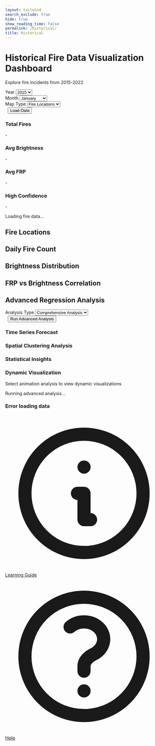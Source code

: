 ```yaml
---
layout: tailwind
search_exclude: true
hide: true
show_reading_time: false
permalink: /historical/
title: Historical
---
```


<link rel="stylesheet" href="https://cdnjs.cloudflare.com/ajax/libs/leaflet/1.9.4/leaflet.min.css" />
<script src="https://cdn.tailwindcss.com"></script>
<script src="https://cdnjs.cloudflare.com/ajax/libs/Chart.js/3.9.1/chart.min.js"></script>
<script src="https://cdnjs.cloudflare.com/ajax/libs/leaflet/1.9.4/leaflet.min.js"></script>
<link rel="stylesheet" href="https://cdnjs.cloudflare.com/ajax/libs/leaflet/1.9.4/leaflet.min.css" />
<script src="https://cdnjs.cloudflare.com/ajax/libs/leaflet.heat/0.2.0/leaflet-heat.min.js"></script>

<div class="container mx-auto px-4 py-8">
    <!-- Header -->
    <div class="text-center mb-8">
        <h1 class="text-4xl font-bold text-white mb-2">Historical Fire Data Visualization Dashboard</h1>
        <p class="text-slate-600">Explore fire incidents from 2015-2022</p>
    </div>
    <!-- Controls -->
    <div class="bg-white rounded-lg shadow-md p-6 mb-8">
        <div class="flex flex-wrap items-center gap-4">
        <div class="flex-1 min-w-200">
            <label for="yearSelect" class="block text-sm font-medium text-gray-700 mb-2">Year</label>
            <select id="yearSelect" class="w-full px-3 py-2 border border-gray-300 rounded-md shadow-sm focus:outline-none focus:ring-2 focus:ring-blue-500 focus:border-blue-500">
            <option value="2015">2015</option>
            <option value="2016">2016</option>
            <option value="2017">2017</option>
            <option value="2018">2018</option>
            <option value="2019">2019</option>
            <option value="2020">2020</option>
            <option value="2021">2021</option>
            <option value="2022">2022</option>
            </select>
        </div>
        <div class="flex-1 min-w-200">
            <label for="monthSelect" class="block text-sm font-medium text-gray-700 mb-2">Month</label>
            <select id="monthSelect" class="w-full px-3 py-2 border border-gray-300 rounded-md shadow-sm focus:outline-none focus:ring-2 focus:ring-blue-500 focus:border-blue-500">
            <option value="01">January</option>
            <option value="02">February</option>
            <option value="03">March</option>
            <option value="04">April</option>
            <option value="05">May</option>
            <option value="06">June</option>
            <option value="07">July</option>
            <option value="08">August</option>
            <option value="09">September</option>
            <option value="10">October</option>
            <option value="11">November</option>
            <option value="12">December</option>
            </select>
        </div>
        <div class="flex-1 min-w-200">
            <label for="mapType" class="block text-sm font-medium text-gray-700 mb-2">Map Type</label>
            <select id="mapType" class="w-full px-3 py-2 border border-gray-300 rounded-md shadow-sm focus:outline-none focus:ring-2 focus:ring-blue-500 focus:border-blue-500">
            <option value="markers">Fire Locations</option>
            <option value="heatmap">Heat Map</option>
            <option value="frp">FRP Intensity</option>
            </select>
        </div>
        <div class="flex-1 min-w-200">
            <label class="block text-sm font-medium text-gray-700 mb-2">&nbsp;</label>
            <button id="loadData" class="w-full bg-blue-600 text-white px-6 py-2 rounded-md shadow-sm hover:bg-blue-700 focus:outline-none focus:ring-2 focus:ring-blue-500 focus:ring-offset-2 transition duration-200">
            Load Data
            </button>
        </div>
        </div>
    </div>
    <!-- Stats Cards -->
    <div class="grid grid-cols-1 md:grid-cols-4 gap-4 mb-8">
        <div class="bg-white rounded-lg shadow-sm p-6">
        <div class="flex items-center">
            <div class="p-2 bg-red-100 rounded-lg">
            <div class="w-6 h-6 bg-red-600 rounded"></div>
            </div>
            <div class="ml-4">
            <h3 class="text-sm font-medium text-gray-500">Total Fires</h3>
            <p id="totalFires" class="text-2xl font-semibold text-gray-900">-</p>
            </div>
        </div>
        </div>
        <div class="bg-white rounded-lg shadow-sm p-6">
        <div class="flex items-center">
            <div class="p-2 bg-orange-100 rounded-lg">
            <div class="w-6 h-6 bg-orange-600 rounded"></div>
            </div>
            <div class="ml-4">
            <h3 class="text-sm font-medium text-gray-500">Avg Brightness</h3>
            <p id="avgBrightness" class="text-2xl font-semibold text-gray-900">-</p>
            </div>
        </div>
        </div>
        <div class="bg-white rounded-lg shadow-sm p-6">
        <div class="flex items-center">
            <div class="p-2 bg-yellow-100 rounded-lg">
            <div class="w-6 h-6 bg-yellow-600 rounded"></div>
            </div>
            <div class="ml-4">
            <h3 class="text-sm font-medium text-gray-500">Avg FRP</h3>
            <p id="avgFRP" class="text-2xl font-semibold text-gray-900">-</p>
            </div>
        </div>
        </div>
        <div class="bg-white rounded-lg shadow-sm p-6">
        <div class="flex items-center">
            <div class="p-2 bg-green-100 rounded-lg">
            <div class="w-6 h-6 bg-green-600 rounded"></div>
            </div>
            <div class="ml-4">
            <h3 class="text-sm font-medium text-gray-500">High Confidence</h3>
            <p id="highConfidence" class="text-2xl font-semibold text-gray-900">-</p>
            </div>
        </div>
        </div>
    </div>
    <!-- Loading Indicator -->
    <div id="loadingIndicator" class="hidden fixed inset-0 bg-black bg-opacity-50 flex items-center justify-center z-50">
        <div class="bg-white rounded-lg p-6 flex items-center space-x-3">
        <div class="animate-spin rounded-full h-8 w-8 border-b-2 border-blue-600"></div>
        <span class="text-gray-700">Loading fire data...</span>
        </div>
    </div>
    <!-- Main Content -->
    <div class="grid grid-cols-1 gap-8">
        <!-- Map -->
        <div class="bg-white rounded-lg shadow-md p-6">
        <h2 class="text-xl font-semibold text-gray-800 mb-4">Fire Locations</h2>
        <div id="map" class="h-96 rounded-lg border"></div>
        </div>
        <!-- Fire Count by Day -->
        <div class="bg-white rounded-lg shadow-md p-6">
        <h2 class="text-xl font-semibold text-gray-800 mb-4">Daily Fire Count</h2>
        <canvas id="fireCountChart" class="w-full h-64"></canvas>
        </div>
        <!-- Brightness Distribution -->
        <div class="bg-white rounded-lg shadow-md p-6">
        <h2 class="text-xl font-semibold text-gray-800 mb-4">Brightness Distribution</h2>
        <canvas id="brightnessChart" class="w-full h-64"></canvas>
        </div>
        <!-- FRP vs Brightness Correlation -->
        <div class="bg-white rounded-lg shadow-md p-6">
        <h2 class="text-xl font-semibold text-gray-800 mb-4">FRP vs Brightness Correlation</h2>
        <canvas id="correlationChart" class="w-full h-64"></canvas>
        </div>
    </div>
    <!-- Advanced Regression Analysis -->
    <div class="mt-12">
        <h2 class="text-3xl font-bold text-white mb-6 text-center">Advanced Regression Analysis</h2>
        <!-- Advanced Controls -->
        <div class="bg-white rounded-lg shadow-md p-6 mb-8">
        <div class="flex flex-wrap items-center gap-4">
            <div class="flex-1 min-w-200">
            <label for="analysisType" class="block text-sm font-medium text-gray-700 mb-2">Analysis Type</label>
            <select id="analysisType" class="w-full px-3 py-2 border border-gray-300 rounded-md shadow-sm focus:outline-none focus:ring-2 focus:ring-purple-500 focus:border-purple-500">
                <option value="comprehensive">Comprehensive Analysis</option>
                <option value="time_series">Time Series Forecasting</option>
                <option value="spatial">Spatial Clustering</option>
                <option value="statistics">Statistical Summary</option>
                <option value="animation">Animated Visualization</option>
            </select>
            </div>
            <div class="flex-1 min-w-200">
            <label class="block text-sm font-medium text-gray-700 mb-2">&nbsp;</label>
            <button id="loadAdvancedData" class="w-full bg-purple-600 text-white px-6 py-2 rounded-md shadow-sm hover:bg-purple-700 focus:outline-none focus:ring-2 focus:ring-purple-500 focus:ring-offset-2 transition duration-200">
                Run Advanced Analysis
            </button>
            </div>
        </div>
        </div>
        <!-- Advanced Stats Cards -->
        <div id="advancedStatsSection" class="hidden grid grid-cols-1 md:grid-cols-4 gap-4 mb-8">
        <!-- Stats will be populated dynamically -->
        </div>
        <!-- Advanced Visualizations -->
        <div id="advancedVisualizationsSection" class="hidden grid grid-cols-1 gap-8">
        <!-- Time Series Forecast Chart -->
        <div id="forecastChartContainer" class="bg-white rounded-lg shadow-md p-6">
            <h3 class="text-xl font-semibold text-gray-800 mb-4">Time Series Forecast</h3>
            <div id="forecastChart" class="w-full h-96 border rounded-lg"></div>
        </div>
        <!-- Spatial Analysis -->
        <div id="spatialAnalysisContainer" class="bg-white rounded-lg shadow-md p-6">
            <h3 class="text-xl font-semibold text-gray-800 mb-4">Spatial Clustering Analysis</h3>
            <div id="spatialChart" class="w-full h-96 border rounded-lg"></div>
        </div>
        <!-- Statistical Insights -->
        <div id="statisticalInsightsContainer" class="bg-white rounded-lg shadow-md p-6">
            <h3 class="text-xl font-semibold text-gray-800 mb-4">Statistical Insights</h3>
            <div id="statisticalContent" class="space-y-4"></div>
        </div>
        <!-- Animation Container -->
        <div id="animationContainer" class="bg-white rounded-lg shadow-md p-6">
            <h3 class="text-xl font-semibold text-gray-800 mb-4">Dynamic Visualization</h3>
            <div id="animationContent" class="w-full h-96 border rounded-lg flex items-center justify-center">
            <p class="text-gray-500">Select animation analysis to view dynamic visualizations</p>
            </div>
        </div>
        </div>
        <!-- Advanced Loading Indicator -->
        <div id="advancedLoadingIndicator" class="hidden fixed inset-0 bg-black bg-opacity-50 flex items-center justify-center z-50">
        <div class="bg-white rounded-lg p-6 flex items-center space-x-3">
            <div class="animate-spin rounded-full h-8 w-8 border-b-2 border-purple-600"></div>
            <span class="text-gray-700">Running advanced analysis...</span>
        </div>
        </div>
    </div>
    <!-- Error Message -->
    <div id="errorMessage" class="hidden mt-4 p-4 bg-red-50 border border-red-200 rounded-lg">
        <div class="flex">
        <div class="ml-3">
            <h3 class="text-sm font-medium text-red-800">Error loading data</h3>
            <p id="errorText" class="text-sm text-red-700 mt-1"></p>
        </div>
        </div>
    </div>
    <!-- Lesson Button -->
    <a href="/QcommVNE_Frontend/datascience/" class="fixed bottom-6 right-6 bg-blue-600 text-white rounded-full p-4 shadow-lg hover:bg-blue-700 transition duration-200 flex items-center justify-center" title="Learn about Data Science & ML">
      <svg xmlns="http://www.w3.org/2000/svg" class="h-6 w-6" fill="none" viewBox="0 0 24 24" stroke="currentColor">
        <path stroke-linecap="round" stroke-linejoin="round" stroke-width="2" d="M13 16h-1v-4h-1m1-4h.01M21 12a9 9 0 11-18 0 9 9 0 0118 0z"/>
      </svg>
      <span class="ml-2 font-medium">Learning Guide</span>
    </a>
    <!-- Help Button -->
    <a href="/QcommVNE_Frontend/help/" class="fixed bottom-4 right-4 bg-green-600 text-white rounded-full p-3 shadow-lg hover:bg-green-700 transition duration-200 flex items-center justify-center" title="Help Center" style="font-size:1.05em;">
      <svg xmlns="http://www.w3.org/2000/svg" class="h-6 w-6" fill="none" viewBox="0 0 24 24" stroke="currentColor">
        <path stroke-linecap="round" stroke-linejoin="round" stroke-width="2" d="M9.879 7.519c1.171-1.025 3.071-1.025 4.242 0 1.172 1.025 1.172 2.687 0 3.712-.203.179-.43.326-.67.442-.745.361-1.45.999-1.45 1.827v.75M21 12a9 9 0 11-18 0 9 9 0 0118 0zm-9 5.25h.008v.008H12v-.008z"/>
      </svg>
      <span class="ml-1 font-medium">Help</span>
    </a>
</div>

<script type="module">
    import { pythonURI, fetchOptions } from '/QcommVNE_Frontend/assets/js/api/config.js';

    // ----------------------------------------------------------------
    // INITIAL MAPS, METRICS & DISPLAY W/ LISTENER SETUP
    // ----------------------------------------------------------------

    // Global variables
    let map;
    let currentData = [];
    let charts = {};
    let markers = [];
    let heatLayer;

    // Initialize the dashboard
    document.addEventListener('DOMContentLoaded', function() {
        initializeMap();
        initializeCharts();
        setupEventListeners();
        
        // Load initial data
        loadData();
    });

    // Initialize the map
    function initializeMap() {
        map = L.map('map').setView([39.8283, -98.5795], 4); // Center on USA
        
        L.tileLayer('https://{s}.tile.openstreetmap.org/{z}/{x}/{y}.png', {
        attribution: '© OpenStreetMap contributors'
        }).addTo(map);
    }

    // Initialize charts
    function initializeCharts() {
        // Fire Count Chart
        const fireCountCtx = document.getElementById('fireCountChart').getContext('2d');
        charts.fireCount = new Chart(fireCountCtx, {
        type: 'line',
        data: {
            labels: [],
            datasets: [{
            label: 'Daily Fire Count',
            data: [],
            borderColor: 'rgb(239, 68, 68)',
            backgroundColor: 'rgba(239, 68, 68, 0.1)',
            tension: 0.1
            }]
        },
        options: {
            responsive: true,
            maintainAspectRatio: false,
            plugins: {
            legend: {
                display: false
            }
            },
            scales: {
            y: {
                beginAtZero: true
            }
            }
        }
        });

        // Brightness Chart
        const brightnessCtx = document.getElementById('brightnessChart').getContext('2d');
        charts.brightness = new Chart(brightnessCtx, {
        type: 'bar',
        data: {
            labels: [],
            datasets: [{
            label: 'Fire Count',
            data: [],
            backgroundColor: 'rgba(251, 146, 60, 0.8)',
            borderColor: 'rgb(251, 146, 60)',
            borderWidth: 1
            }]
        },
        options: {
            responsive: true,
            maintainAspectRatio: false,
            plugins: {
            legend: {
                display: false
            }
            },
            scales: {
            y: {
                beginAtZero: true
            }
            }
        }
        });

        // Correlation Chart
        const correlationCtx = document.getElementById('correlationChart').getContext('2d');
        charts.correlation = new Chart(correlationCtx, {
        type: 'scatter',
        data: {
            datasets: [{
            label: 'FRP vs Brightness',
            data: [],
            backgroundColor: 'rgba(59, 130, 246, 0.6)',
            borderColor: 'rgb(59, 130, 246)',
            pointRadius: 3
            }]
        },
        options: {
            responsive: true,
            maintainAspectRatio: false,
            scales: {
            x: {
                title: {
                display: true,
                text: 'Brightness'
                },
                min: 250,
                max: 500
            },
            y: {
                title: {
                display: true,
                text: 'FRP'
                },
                min: 0,
                max: 100
            }
            }
        }
        });
    }

    // Setup event listeners
    function setupEventListeners() {
        document.getElementById('loadData').addEventListener('click', loadData);
        document.getElementById('mapType').addEventListener('change', updateMapVisualization);

        // advanced regression (prophet) ML model listener
        setupAdvancedEventListeners();
    }

    // Load data from API
    async function loadData() {
        const year = document.getElementById('yearSelect').value;
        const month = document.getElementById('monthSelect').value;
        
        showLoading(true);
        hideError();

        try {
        const response = await fetch(`${pythonURI}/get-historical-data?year=${year}&month=${month}`);
        
        if (!response.ok) {
            throw new Error(`HTTP error! status: ${response.status}`);
        }
        
        const data = await response.json();
        currentData = data;
        
        updateStats(data);
        updateCharts(data);
        updateMapVisualization();
        
        } catch (error) {
        console.error('Error loading data:', error);
        showError(`Failed to load data: ${error.message}`);
        } finally {
        showLoading(false);
        }
    }

    // Update statistics cards
    function updateStats(data) {
        document.getElementById('totalFires').textContent = data.length.toLocaleString();
        
        if (data.length > 0) {
        const avgBrightness = data.reduce((sum, item) => sum + (item.brightness || 0), 0) / data.length;
        const avgFRP = data.reduce((sum, item) => sum + (item.frp || 0), 0) / data.length;
        const highConf = data.filter(item => item.confidence >= 80).length;
        
        document.getElementById('avgBrightness').textContent = Math.round(avgBrightness);
        document.getElementById('avgFRP').textContent = avgFRP.toFixed(1);
        document.getElementById('highConfidence').textContent = `${((highConf / data.length) * 100).toFixed(1)}%`;
        }
    }

    // Update charts with new data
    function updateCharts(data) {
        // Daily fire count
        const dailyCounts = {};
        data.forEach(item => {
        const date = new Date(item.acq_date).getDate();
        dailyCounts[date] = (dailyCounts[date] || 0) + 1;
        });
        
        const days = Object.keys(dailyCounts).sort((a, b) => a - b);
        charts.fireCount.data.labels = days;
        charts.fireCount.data.datasets[0].data = days.map(day => dailyCounts[day]);
        charts.fireCount.update();

        // Brightness distribution
        const brightnessRanges = {
        '250-300': 0, '300-350': 0, '350-400': 0, '400-450': 0, '450+': 0
        };
        
        data.forEach(item => {
        const brightness = item.brightness || 0;
        if (brightness < 300) brightnessRanges['250-300']++;
        else if (brightness < 350) brightnessRanges['300-350']++;
        else if (brightness < 400) brightnessRanges['350-400']++;
        else if (brightness < 450) brightnessRanges['400-450']++;
        else brightnessRanges['450+']++;
        });

        charts.brightness.data.labels = Object.keys(brightnessRanges);
        charts.brightness.data.datasets[0].data = Object.values(brightnessRanges);
        charts.brightness.update();

        // FRP vs Brightness correlation
        const correlationData = data
        .filter(item => item.frp && item.brightness)
        .map(item => ({
            x: item.brightness,
            y: item.frp
        }));
        
        charts.correlation.data.datasets[0].data = correlationData.slice(0, 1000); // Limit for performance
        charts.correlation.update();
    }

    // Update map visualization
    function updateMapVisualization() {
        const mapType = document.getElementById('mapType').value;
        
        // Clear existing layers
        clearMapLayers();
        
        if (currentData.length === 0) return;

        switch (mapType) {
        case 'markers':
            showFireMarkers();
            break;
        case 'heatmap':
            showHeatMap();
            break;
        case 'frp':
            showFRPMarkers();
            break;
        }
    }

    // Clear all map layers
    function clearMapLayers() {
        markers.forEach(marker => map.removeLayer(marker));
        markers = [];
        
        if (heatLayer) {
        map.removeLayer(heatLayer);
        heatLayer = null;
        }
    }

    // Show fire markers
    function showFireMarkers() {
        currentData.forEach(item => {
        if (item.latitude && item.longitude) {
            const marker = L.circleMarker([item.latitude, item.longitude], {
            radius: 5,
            fillColor: getFireColor(item.confidence),
            color: '#000',
            weight: 1,
            opacity: 1,
            fillOpacity: 0.8
            }).addTo(map);
            
            marker.bindPopup(`
            <strong>Fire Detection</strong><br>
            Date: ${new Date(item.acq_date).toLocaleDateString()}<br>
            Brightness: ${item.brightness}<br>
            FRP: ${item.frp}<br>
            Confidence: ${item.confidence}%
            `);
            
            markers.push(marker);
        }
        });
    }

    // Show heat map
    function showHeatMap() {
        const heatData = currentData
        .filter(item => item.latitude && item.longitude)
        .map(item => [item.latitude, item.longitude, item.frp || 1]);
        
        heatLayer = L.heatLayer(heatData, {
        radius: 20,
        blur: 15,
        maxZoom: 17
        }).addTo(map);
    }

    // Show FRP intensity markers
    function showFRPMarkers() {
        currentData.forEach(item => {
        if (item.latitude && item.longitude && item.frp) {
            const radius = Math.max(3, Math.min(20, item.frp / 5));
            const marker = L.circleMarker([item.latitude, item.longitude], {
            radius: radius,
            fillColor: getFRPColor(item.frp),
            color: '#000',
            weight: 1,
            opacity: 1,
            fillOpacity: 0.7
            }).addTo(map);
            
            marker.bindPopup(`
            <strong>Fire Detection</strong><br>
            Date: ${new Date(item.acq_date).toLocaleDateString()}<br>
            FRP: ${item.frp} MW<br>
            Brightness: ${item.brightness}<br>
            Confidence: ${item.confidence}%
            `);
            
            markers.push(marker);
        }
        });
    }

    // Get color based on fire confidence
    function getFireColor(confidence) {
        if (confidence >= 80) return '#dc2626'; // red-600
        if (confidence >= 60) return '#ea580c'; // orange-600
        if (confidence >= 40) return '#facc15'; // yellow-400
        return '#84cc16'; // lime-500
    }

    // Get color based on FRP value
    function getFRPColor(frp) {
        if (frp >= 100) return '#7f1d1d'; // red-900
        if (frp >= 50) return '#dc2626'; // red-600
        if (frp >= 25) return '#ea580c'; // orange-600
        if (frp >= 10) return '#f97316'; // orange-500
        return '#fbbf24'; // amber-400
    }

    // Show/hide loading indicator
    function showLoading(show) {
        const indicator = document.getElementById('loadingIndicator');
        indicator.classList.toggle('hidden', !show);
    }

    // Show error message
    function showError(message) {
        document.getElementById('errorText').textContent = message;
        document.getElementById('errorMessage').classList.remove('hidden');
    }

    // Hide error message
    function hideError() {
        document.getElementById('errorMessage').classList.add('hidden');
    }
    
    // ----------------------------------------------------------------
    // ADVANCED ML MODEL CALL & DISPLAY
    // ----------------------------------------------------------------
    let advancedData = null;

    function getMonthName(monthNum) {
        if (!monthNum) return 'N/A';
        const months = [
        'Jan', 'Feb', 'Mar', 'Apr', 'May', 'Jun',
        'Jul', 'Aug', 'Sep', 'Oct', 'Nov', 'Dec'
        ];
        return months[monthNum - 1] || 'N/A';
    }

    // Setup advanced analysis event listeners
    function setupAdvancedEventListeners() {
        document.getElementById('loadAdvancedData').addEventListener('click', loadAdvancedAnalysis);
    }

    // Load advanced analysis data
    async function loadAdvancedAnalysis() {
        const year = document.getElementById('yearSelect').value;
        const month = document.getElementById('monthSelect').value;
        const analysisType = document.getElementById('analysisType').value;
        
        showAdvancedLoading(true);
        hideAdvancedError();

        try {
        const requestBody = {
            year: parseInt(year),
            month: parseInt(month),
            analysis_type: analysisType
        };

        const response = await fetch(`${pythonURI}/api/historical-fire/advanced/analyze`, {
            method: 'POST',
            headers: {
            'Content-Type': 'application/json',
            },
            body: JSON.stringify(requestBody)
        });
        
        if (!response.ok) {
            throw new Error(`HTTP error! status: ${response.status}`);
        }
        
        const data = await response.json();
        console.log(data)
        advancedData = data;
        
        displayAdvancedResults(data, analysisType);
        
        } catch (error) {
        console.error('Error loading advanced analysis:', error);
        showAdvancedError(`Failed to load advanced analysis: ${error.message}`);
        } finally {
        showAdvancedLoading(false);
        }
    }

    // Display advanced analysis results
    function displayAdvancedResults(data, analysisType) {
        // Show the sections
        document.getElementById('advancedStatsSection').classList.remove('hidden');
        document.getElementById('advancedVisualizationsSection').classList.remove('hidden');
        
        // Update advanced stats
        updateAdvancedStats(data);
        
        // Display visualizations based on analysis type
        switch(analysisType) {
        case 'comprehensive':
            displayComprehensiveAnalysis(data);
            break;
        case 'time_series':
            displayTimeSeriesAnalysis(data);
            break;
        case 'spatial':
            displaySpatialAnalysis(data);
            break;
        case 'statistics':
            displayStatisticalAnalysis(data);
            break;
        case 'animation':
            displayAnimationAnalysis(data);
            break;
        }
    }

    // Update advanced statistics cards
    function updateAdvancedStats(data) {
        const statsSection = document.getElementById('advancedStatsSection');
        
        // Extract relevant statistics from the API response
        const stats = data.statistics || {};
        
        statsSection.innerHTML = `
        <div class="bg-white rounded-lg shadow-sm p-6">
            <div class="flex items-center">
            <div class="p-2 bg-purple-100 rounded-lg">
                <div class="w-6 h-6 bg-purple-600 rounded"></div>
            </div>
            <div class="ml-4">
                <h3 class="text-sm font-medium text-gray-500">Prediction Accuracy</h3>
                <p class="text-2xl font-semibold text-gray-900">${stats.accuracy || 'N/A'}</p>
            </div>
            </div>
        </div>
        <div class="bg-white rounded-lg shadow-sm p-6">
            <div class="flex items-center">
            <div class="p-2 bg-indigo-100 rounded-lg">
                <div class="w-6 h-6 bg-indigo-600 rounded"></div>
            </div>
            <div class="ml-4">
                <h3 class="text-sm font-medium text-gray-500">Forecast Trend</h3>
                <p class="text-2xl font-semibold text-gray-900">${stats.trend || 'N/A'}</p>
            </div>
            </div>
        </div>
        <div class="bg-white rounded-lg shadow-sm p-6">
            <div class="flex items-center">
            <div class="p-2 bg-blue-100 rounded-lg">
                <div class="w-6 h-6 bg-blue-600 rounded"></div>
            </div>
            <div class="ml-4">
                <h3 class="text-sm font-medium text-gray-500">Clusters Found</h3>
                <p class="text-2xl font-semibold text-gray-900">${stats.clusters || 'N/A'}</p>
            </div>
            </div>
        </div>
        <div class="bg-white rounded-lg shadow-sm p-6">
            <div class="flex items-center">
            <div class="p-2 bg-teal-100 rounded-lg">
                <div class="w-6 h-6 bg-teal-600 rounded"></div>
            </div>
            <div class="ml-4">
                <h3 class="text-sm font-medium text-gray-500">R² Score</h3>
                <p class="text-2xl font-semibold text-gray-900">${stats.r2_score || 'N/A'}</p>
            </div>
            </div>
        </div>
        `;
    }

    // Display comprehensive analysis
    function displayComprehensiveAnalysis(data) {
        // Show all charts if they exist in the response
        if (data.plots) {
        displayBase64Images(data.plots);
        }
        
        if (data.forecast_data) {
        displayTimeSeriesChart(data.forecast_data);
        }
        
        if (data.clustering_results) {
        displayClusteringResults(data.clustering_results);
        }
    }

    // Display time series analysis
    function displayTimeSeriesAnalysis(data) {
        if (data.forecast_data) {
        displayTimeSeriesChart(data.forecast_data);
        }
    }

    // Display spatial analysis
    function displaySpatialAnalysis(data) {
        if (data.clustering_results) {
        displayClusteringResults(data.clustering_results);
        }
    }

    // Display statistical analysis
    function displayStatisticalAnalysis(data) {
        const container = document.getElementById('statisticalContent');
        
        if (data.statistics) {
        const stats = data.statistics;
        container.innerHTML = `
            <div class="grid grid-cols-1 md:grid-cols-2 gap-4">
            <div class="bg-gray-50 p-4 rounded-lg">
                <h4 class="font-semibold text-gray-800 mb-2">Model Performance</h4>
                <ul class="space-y-1 text-sm text-gray-600">
                <li>R² Score: ${stats.r2_score || 'N/A'}</li>
                <li>RMSE: ${stats.rmse || 'N/A'}</li>
                <li>MAE: ${stats.mae || 'N/A'}</li>
                </ul>
            </div>
            <div class="bg-gray-50 p-4 rounded-lg">
                <h4 class="font-semibold text-gray-800 mb-2">Data Insights</h4>
                <ul class="space-y-1 text-sm text-gray-600">
                <li>Total Records: ${stats.total_records || 'N/A'}</li>
                <li>Peak Month: ${stats.peak_month || 'N/A'}</li>
                <li>Trend: ${stats.trend || 'N/A'}</li>
                </ul>
            </div>
            </div>
        `;
        }
    }

    // Display animation analysis
    function displayAnimationAnalysis(data) {
        const container = document.getElementById('animationContent');
        
        if (data.animation_data) {
        // Handle GIF or other animation data
        if (data.animation_data.gif_base64) {
            container.innerHTML = `
            <img src="data:image/gif;base64,${data.animation_data.gif_base64}" 
                alt="Fire Data Animation" 
                class="max-w-full h-auto rounded-lg" />
            `;
        } else {
            container.innerHTML = '<p class="text-gray-500">Animation data received but format not supported</p>';
        }
        }
    }

    // Helper function to display base64 encoded images
    function displayBase64Images(plots) {
        Object.keys(plots).forEach(plotName => {
        const plotData = plots[plotName];
        if (plotData.includes('base64,')) {
            // Find appropriate container based on plot name
            let containerId = '';
            if (plotName.includes('forecast')) containerId = 'forecastChart';
            else if (plotName.includes('spatial')) containerId = 'spatialChart';
            
            if (containerId) {
            const container = document.getElementById(containerId);
            if (container) {
                container.innerHTML = `<img src="${plotData}" alt="${plotName}" class="max-w-full h-auto rounded-lg" />`;
            }
            }
        }
        });
    }

    // Helper function to display time series forecast chart
    function displayTimeSeriesChart(forecastData) {
        const container = document.getElementById('forecastChart');
        // This would typically integrate with your existing Chart.js setup
        // For now, display as text or wait for base64 image
        container.innerHTML = '<p class="text-gray-500">Time series forecast visualization loaded</p>';
    }

    // Helper function to display clustering results
    function displayClusteringResults(clusteringData) {
        const container = document.getElementById('spatialChart');
        // Display clustering results
        container.innerHTML = '<p class="text-gray-500">Spatial clustering analysis loaded</p>';
    }

    // Show/hide advanced loading indicator
    function showAdvancedLoading(show) {
        const indicator = document.getElementById('advancedLoadingIndicator');
        indicator.classList.toggle('hidden', !show);
    }

    // Show advanced error message
    function showAdvancedError(message) {
        // You can reuse the existing error display or create a new one
        showError(message);
    }

    // Hide advanced error message
    function hideAdvancedError() {
        hideError();
    }
</script>

